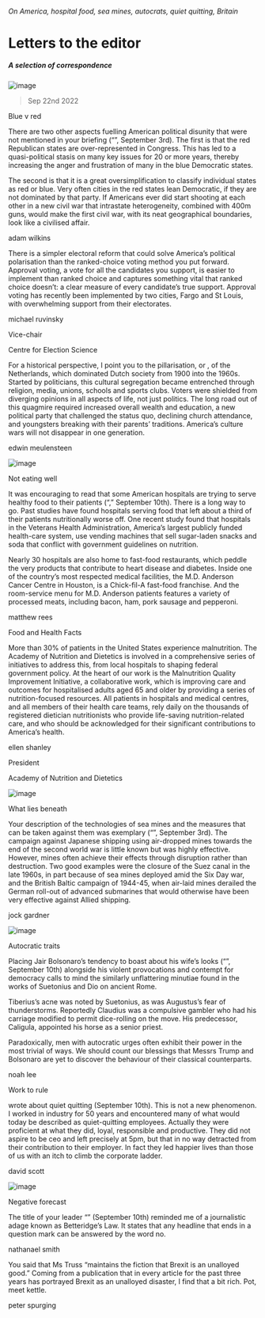 ###### On America, hospital food, sea mines, autocrats, quiet quitting, Britain
# Letters to the editor 
##### A selection of correspondence 
![image](images/20220903_FBD001.jpg) 
> Sep 22nd 2022 
Blue v red
There are two other aspects fuelling American political disunity that were not mentioned in your briefing (“”, September 3rd). The first is that the red Republican states are over-represented in Congress. This has led to a quasi-political stasis on many key issues for 20 or more years, thereby increasing the anger and frustration of many in the blue Democratic states. 
The second is that it is a great oversimplification to classify individual states as red or blue. Very often cities in the red states lean Democratic, if they are not dominated by that party. If Americans ever did start shooting at each other in a new civil war that intrastate heterogeneity, combined with 400m guns, would make the first civil war, with its neat geographical boundaries, look like a civilised affair. 
adam wilkins

There is a simpler electoral reform that could solve America’s political polarisation than the ranked-choice voting method you put forward. Approval voting, a vote for all the candidates you support, is easier to implement than ranked choice and captures something vital that ranked choice doesn’t: a clear measure of every candidate’s true support. Approval voting has recently been implemented by two cities, Fargo and St Louis, with overwhelming support from their electorates.
michael ruvinsky
Vice-chair
Centre for Election Science

For a historical perspective, I point you to the pillarisation, or , of the Netherlands, which dominated Dutch society from 1900 into the 1960s. Started by politicians, this cultural segregation became entrenched through religion, media, unions, schools and sports clubs. Voters were shielded from diverging opinions in all aspects of life, not just politics. The long road out of this quagmire required increased overall wealth and education, a new political party that challenged the status quo, declining church attendance, and youngsters breaking with their parents’ traditions. America’s culture wars will not disappear in one generation.
edwin meulensteen

![image](images/20220910_USP005.jpg) 

Not eating well
It was encouraging to read that some American hospitals are trying to serve healthy food to their patients (“,” September 10th). There is a long way to go. Past studies have found hospitals serving food that left about a third of their patients nutritionally worse off. One recent study found that hospitals in the Veterans Health Administration, America’s largest publicly funded health-care system, use vending machines that sell sugar-laden snacks and soda that conflict with government guidelines on nutrition.
Nearly 30 hospitals are also home to fast-food restaurants, which peddle the very products that contribute to heart disease and diabetes. Inside one of the country’s most respected medical facilities, the M.D. Anderson Cancer Centre in Houston, is a Chick-fil-A fast-food franchise. And the room-service menu for M.D. Anderson patients features a variety of processed meats, including bacon, ham, pork sausage and pepperoni. 
matthew rees
Food and Health Facts

More than 30% of patients in the United States experience malnutrition. The Academy of Nutrition and Dietetics is involved in a comprehensive series of initiatives to address this, from local hospitals to shaping federal government policy. At the heart of our work is the Malnutrition Quality Improvement Initiative, a collaborative work, which is improving care and outcomes for hospitalised adults aged 65 and older by providing a series of nutrition-focused resources. All patients in hospitals and medical centres, and all members of their health care teams, rely daily on the thousands of registered dietician nutritionists who provide life-saving nutrition-related care, and who should be acknowledged for their significant contributions to America’s health.
ellen shanley
President
Academy of Nutrition and Dietetics

![image](images/20220903_STP002.jpg) 

What lies beneath
Your description of the technologies of sea mines and the measures that can be taken against them was exemplary (“”, September 3rd). The campaign against Japanese shipping using air-dropped mines towards the end of the second world war is little known but was highly effective. However, mines often achieve their effects through disruption rather than destruction. Two good examples were the closure of the Suez canal in the late 1960s, in part because of sea mines deployed amid the Six Day war, and the British Baltic campaign of 1944-45, when air-laid mines derailed the German roll-out of advanced submarines that would otherwise have been very effective against Allied shipping. 
jock gardner

![image](images/20220910_FBP002.jpg) 

Autocratic traits
Placing Jair Bolsonaro’s tendency to boast about his wife’s looks (“”, September 10th) alongside his violent provocations and contempt for democracy calls to mind the similarly unflattering minutiae found in the works of Suetonius and Dio on ancient Rome. 
Tiberius’s acne was noted by Suetonius, as was Augustus’s fear of thunderstorms. Reportedly Claudius was a compulsive gambler who had his carriage modified to permit dice-rolling on the move. His predecessor, Caligula, appointed his horse as a senior priest. 
Paradoxically, men with autocratic urges often exhibit their power in the most trivial of ways. We should count our blessings that Messrs Trump and Bolsonaro are yet to discover the behaviour of their classical counterparts. 
noah lee

Work to rule
wrote about quiet quitting (September 10th). This is not a new phenomenon. I worked in industry for 50 years and encountered many of what would today be described as quiet-quitting employees. Actually they were proficient at what they did, loyal, responsible and productive. They did not aspire to be ceo and left precisely at 5pm, but that in no way detracted from their contribution to their employer. In fact they led happier lives than those of us with an itch to climb the corporate ladder.
david scott

![image](images/20220910_LDD001.jpg) 

Negative forecast
The title of your leader “” (September 10th) reminded me of a journalistic adage known as Betteridge’s Law. It states that any headline that ends in a question mark can be answered by the word no. 
nathanael smith

You said that Ms Truss “maintains the fiction that Brexit is an unalloyed good.” Coming from a publication that in every article for the past three years has portrayed Brexit as an unalloyed disaster, I find that a bit rich. Pot, meet kettle.
peter spurging

